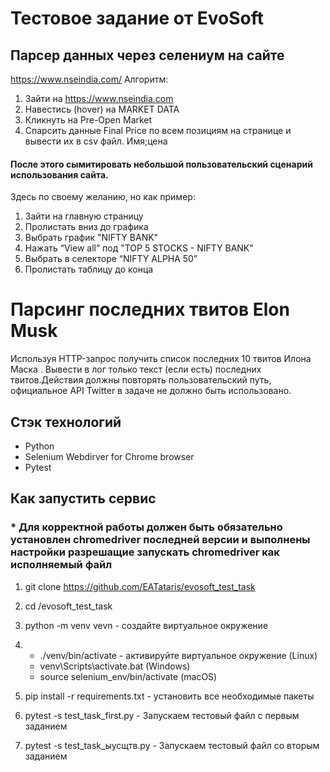 # Тестовое задание от EvoSoft
## Парсер данных через селениум на сайте
https://www.nseindia.com/
Алгоритм:
1. Зайти на https://www.nseindia.com
2. Навестись (hover) на MARKET DATA
3. Кликнуть на Pre-Open Market
4. Спарсить данные Final Price по всем позициям на странице и вывести их в csv файл. Имя;цена

#### После этого сымитировать небольшой пользовательский сценарий использования сайта.
Здесь по своему желанию, но как пример:
1. Зайти на главную страницу
2. Пролистать вниз до графика
3. Выбрать график "NIFTY BANK"
4. Нажать “View all” под "TOP 5 STOCKS - NIFTY BANK"
5. Выбрать в селекторе “NIFTY ALPHA 50”
6. Пролистать таблицу до конца

# Парсинг последних твитов Elon Musk
Используя HTTP-запрос получить список последних 10 твитов Илона Маска .
Вывести в лог только текст (если есть) последних твитов.Действия должны повторять
пользовательский путь, официальное API Twitter в задаче не должно быть использовано.

## Стэк технологий
- Python
- Selenium Webdirver for Chrome browser
- Pytest

## Как запустить сервис
### * Для корректной работы должен быть обязательно установлен chromedriver последней версии и выполнены настройки разрешащие запускать chromedriver как исполняемый файл
1. git clone https://github.com/EATataris/evosoft_test_task

2. cd /evosoft_test_task

3. python -m venv vevn - создайте виртуальное окружение

4. - ./venv/bin/activate - активируйте виртуальное окружение (Linux)
   - venv\Scripts\activate.bat (Windows)
   - source selenium_env/bin/activate (macOS)

5. pip install -r requirements.txt - установить все необходимые пакеты
6. pytest -s test_task_first.py - Запускаем тестовый файл с первым заданием
7. pytest -s test_task_ыусщтв.py - Запускаем тестовый файл со вторым заданием